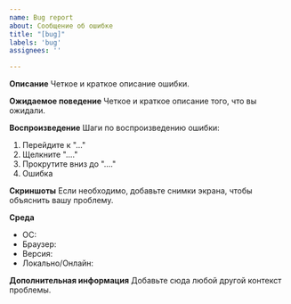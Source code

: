 ```yaml
---
name: Bug report
about: Сообщение об ошибке
title: "[bug]"
labels: 'bug'
assignees: ''

---
```


**Описание**
Четкое и краткое описание ошибки.

**Ожидаемое поведение**
Четкое и краткое описание того, что вы ожидали.

**Воспроизведение**
Шаги по воспроизведению ошибки:
1. Перейдите к "..."
2. Щелкните "...."
3. Прокрутите вниз до "...."
4. Ошибка

**Скриншоты**
Если необходимо, добавьте снимки экрана, чтобы объяснить вашу проблему.

**Среда**
  - ОС: 
  - Браузер: 
  - Версия: 
  - Локально/Онлайн: 

**Дополнительная информация**
Добавьте сюда любой другой контекст проблемы.
